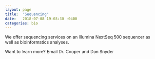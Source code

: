 ```yaml
---
layout: page
title:  "Sequencing"
date:   2018-07-08 19:08:30 -0400
categories: bio
---
```


We offer sequencing services on an Illumina NextSeq 500 sequencer as well as bioinformatics analyses.

Want to learn more? Email Dr. Cooper and Dan Snyder